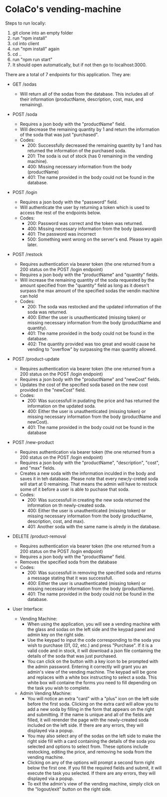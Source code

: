 
# ColaCo's vending-machine
Steps to run locally:
1. git clone into an empty folder
2. run "npm install"
3. cd into client
4. run "npm install" again
5. cd ..
6. run "npm run start"
7. It should open automatically, but if not then go to localhost:3000.

There are a total of 7 endpoints for this application. They are:
- GET /sodas
  - Will return all of the sodas from the database. This includes all of their information (productName, description, cost, max, and remaining).
- POST /soda
  - Requires a json body with the "productName" field.
  - Will decrease the remaining quantity by 1 and return the information of the soda that was just "purchased".
  - Codes:
    - 200: Successfully decreased the remaining quantity by 1 and has returned the information of the purchased soda.
    - 201: The soda is out of stock (has 0 remaining in the vending machine).
    - 400: Missing necessary information from the body (productName)
    - 401: The name provided in the body could not be found in the database.
- POST /login
  - Requires a json body with the "password" field.
  - Will authenticate the user by returning a token which is used to access the rest of the endpoints below.
  - Codes:
    - 200: Password was correct and the token was returned.
    - 400: Missing necessary information from the body (password)
    - 401: The password was incorrect
    - 500: Something went wrong on the server's end. Please try again later.
- POST /restock
  - Requires authentication via bearer token (the one returned from a 200 status on the POST /login endpoint)
  - Requires a json body with the "productName" and "quantity" fields.
  - Will increase the remaining quantity of the soda requested by the amount specified from the "quantity" field as long as it doesn't surpass the max amount of the specified sodas the vendin machine can hold
  - Codes:
    - 200: The soda was restocked and the updated information of the soda was returned.
    - 400: Either the user is unauthenticated (missing token) or missing necessary information from the body (productName and quantity).
    - 401: The name provided in the body could not be found in the database.
    - 402: The quantity provided was too great and would cause he vending to "overflow" by surpassing the max quantity allowed.
- POST /product-update
  - Requires authentication via bearer token (the one returned from a 200 status on the POST /login endpoint)
  - Requires a json body with the "productName" and "newCost" fields.
  - Updates the cost of the specified soda based on the new cost provided in the "newCost" field.
  - Codes: 
    - 200: Was successfull in pudating the price and has returned the information on the updated soda.
    - 400: Either the user is unauthenticated (missing token) or missing necessary information from the body (productName and newCost).
    - 401: The name provided in the body could not be found in the database
- POST /new-product
  - Requires authentication via bearer token (the one returned from a 200 status on the POST /login endpoint)
  - Requires a json body with the "productName", "description", "cost", and "max" fields.
  - Creates a new soda with the information inculded in the body and saves it in teh database. Please note that every new;ly-creted soda will start at 0 remaining. That means the admin will have to restock some of it before a user is able to puchase that soda.
  - Codes: 
    - 200: Was successfull in creating the new soda returned the information on th newly-created soda.
    - 400: Either the user is unauthenticated (missing token) or missing necessary information from the body (productName, description, cost, and max).
    - 401: Another soda with the same name is alredy in the database.
- DELETE /product-removal
  - Requires authentication via bearer token (the one returned from a 200 status on the POST /login endpoint)
  - Requires a json body with the "productName" field.
  - Removes the specified soda from the database
  - Codes: 
    - 200: Was successfull in removing the specified soda and returns a message stating that it was successfull.
    - 400: Either the user is unauthenticated (missing token) or missing necessary information from the body (productName).
    - 401: The name provided in the body could not be found in the database.

- User Interface:
  - Vending Machine:
    - When using the application, you will see a vending machine with the glass and sodas on the left side and the keypad panel and admin key on the right side. 
    - Use the keypad to input the code corresponding to the soda you wish to purchase (01, 02, etc.) and press "Purchase". If it is a valid code and in stock, it will download a json file containing the details of the soda that was just purchased.
    - You can click on the button with a key icon to be prompted with the admin password. Entering it correctly will grant you an admin's view of the vending machine. The keypad will be gone and replaces with a white box instructing to select a soda. This white box will containe the forms you need to fill depending on the task you wish to complete.
  - Admin Vending Machine:
    - You will notice an extra "card" with a "plus" icon on the left side before the first soda. Clicking on the extra card will allow you to add a new soda by filling in the form that appears on the right and submitting. If the name is unique and all of the fields are filled, it will rerender the page with the newly-created soda included on the left side. If there are any errors, they will displayed via a popup.
    - You may also select any of the sodas on the left side to make the right side fill with a card containing the details of the soda you selected and options to select from. These options include restocking, editing the price, and removing he soda from the vending machine.
    - Clicking on any of the options will prompt a second form right below the first one. If you fill the required fields and submit, it will execute the task you selected. If there are any errors, they will displayed via a popup.
    - To exit the admin's view of the vending machine, simply click on the "logout/exit" button on the right side.
